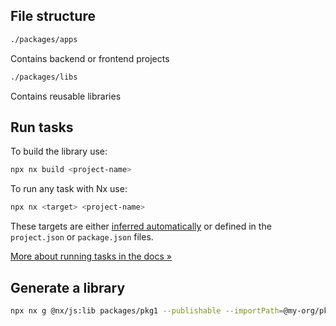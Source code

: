 ## File structure

```sh
./packages/apps
```
Contains backend or frontend projects

```sh
./packages/libs
```
Contains reusable libraries


## Run tasks

To build the library use:

```sh
npx nx build <project-name>
```

To run any task with Nx use:

```sh
npx nx <target> <project-name>
```

These targets are either [inferred automatically](https://nx.dev/concepts/inferred-tasks?utm_source=nx_project&utm_medium=readme&utm_campaign=nx_projects) or defined in the `project.json` or `package.json` files.

[More about running tasks in the docs &raquo;](https://nx.dev/features/run-tasks?utm_source=nx_project&utm_medium=readme&utm_campaign=nx_projects)



## Generate a library

```sh
npx nx g @nx/js:lib packages/pkg1 --publishable --importPath=@my-org/pkg1
```